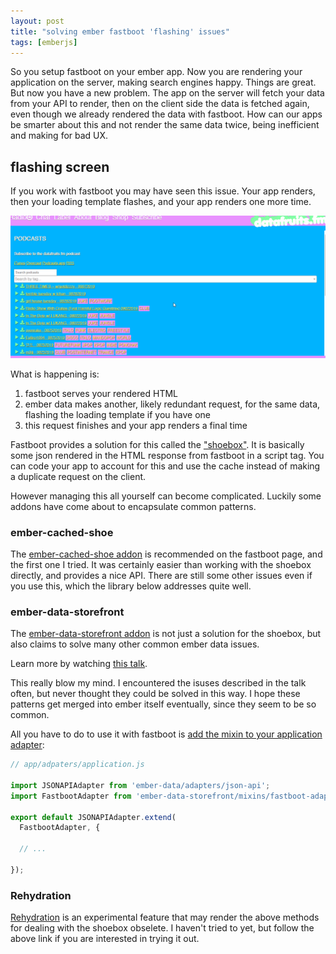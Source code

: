 ```yaml
---
layout: post
title: "solving ember fastboot 'flashing' issues"
tags: [emberjs]
---
```


So you setup fastboot on your ember app. Now you are rendering your application
on the server, making search engines happy. Things are great. But now you have a
new problem. The app on the server will fetch your data from your API to render, then
on the client side the data is fetched again, even though we already rendered the data
with fastboot. How can our apps be smarter about this and not render the same
data twice, being inefficient and making for bad UX.

## flashing screen

If you work with fastboot you may have seen this issue.
Your app renders, then your loading template flashes, and your app renders one
more time.

![fastboot double render](/assets/images/fastboot_loading_flash.gif)

What is happening is:

1. fastboot serves your rendered HTML
2. ember data makes another, likely redundant request, for the same data,
   flashing the loading template if you have one
3. this request finishes and your app renders a final time

Fastboot provides a solution for this called the ["shoebox"](https://github.com/ember-fastboot/fastboot#the-shoebox). It is basically some
json rendered in the HTML response from fastboot in a script tag.
You can code your app to account for this and use the cache instead of making
a duplicate request on the client.

However managing this all yourself can become complicated. Luckily some addons
have come about to encapsulate common patterns.

### ember-cached-shoe

The [ember-cached-shoe addon](https://github.com/Appchance/ember-cached-shoe) is recommended on the fastboot page, and the first one I tried. It was
certainly easier than working with the shoebox directly, and provides a nice
API. There are still some other issues even if you use this, which the library
below addresses quite well.

### ember-data-storefront

The [ember-data-storefront addon](https://github.com/embermap/ember-data-storefront) is not just a solution for the shoebox, but also claims to solve many other common ember data issues.

Learn more by watching [this talk](https://www.youtube.com/watch?v=X-LjrRx2wMI).

This really blow my mind. I encountered the isuses described in the talk often,
but never thought they could be solved in this way. I hope these patterns get
merged into ember itself eventually, since they seem to be so common.

All you have to do to use it with fastboot is [add the mixin to your application
adapter](https://embermap.github.io/ember-data-storefront/docs/guides/fastboot<Paste>):
```javascript
// app/adpaters/application.js

import JSONAPIAdapter from 'ember-data/adapters/json-api';
import FastbootAdapter from 'ember-data-storefront/mixins/fastboot-adapter';

export default JSONAPIAdapter.extend(
  FastbootAdapter, {

  // ...

});
```

### Rehydration

[Rehydration](https://github.com/ember-fastboot/ember-cli-fastboot#rehydration) is an experimental feature that may render the above methods for dealing with the shoebox obselete. I haven't tried to yet, but follow the above link if you are interested in trying it out.
